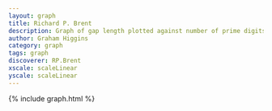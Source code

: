```yaml
---
layout: graph
title: Richard P. Brent
description: Graph of gap length plotted against number of prime digits
author: Graham Higgins
category: graph
tags: graph
discoverer: RP.Brent
xscale: scaleLinear
yscale: scaleLinear
---
```


{% include graph.html %}

